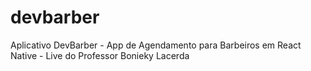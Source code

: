 # devbarber
Aplicativo DevBarber -  App de Agendamento para Barbeiros em React Native - Live do Professor Bonieky Lacerda
